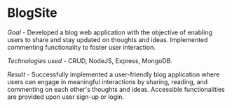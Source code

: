 # BlogSite

*Goal* - Developed a blog web application with the objective of enabling users to share and stay updated on thoughts and ideas. Implemented commenting functionality to foster user interaction.

*Technologies used* - CRUD, NodeJS, Express, MongoDB.

*Result* - Successfully implemented a user-friendly blog application where users can engage in meaningful interactions by sharing, reading, and commenting on each other's thoughts and ideas. Accessible functionalities are provided upon user sign-up or login.
